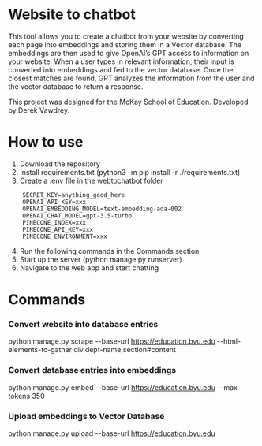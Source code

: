 
# Website to chatbot
This tool allows you to create a chatbot from your website by converting each page into embeddings and storing them in a Vector database. The embeddings are then used to give OpenAI’s GPT access to information on your website. When a user types in relevant information, their input is converted into embeddings and fed to the vector database. Once the closest matches are found, GPT analyzes the information from the user and the vector database to return a response.

This project was designed for the McKay School of Education. Developed by Derek Vawdrey.

# How to use
1. Download the repository
2. Install requirements.txt (python3 -m pip install -r ./requirements.txt)
3. Create a .env file in the webtochatbot folder
```
    SECRET_KEY=anything_good_here
    OPENAI_API_KEY=xxx
    OPENAI_EMBEDDING_MODEL=text-embedding-ada-002
    OPENAI_CHAT_MODEL=gpt-3.5-turbo
    PINECONE_INDEX=xxx
    PINECONE_API_KEY=xxx
    PINECONE_ENVIRONMENT=xxx
```
4. Run the following commands in the Commands section
5. Start up the server (python manage.py runserver)
6. Navigate to the web app and start chatting

# Commands
### Convert website into database entries

python manage.py scrape --base-url https://education.byu.edu --html-elements-to-gather div.dept-name,section#content
### Convert database entries into embeddings
python manage.py embed --base-url https://education.byu.edu --max-tokens 350
### Upload embeddings to Vector Database
python manage.py upload --base-url https://education.byu.edu